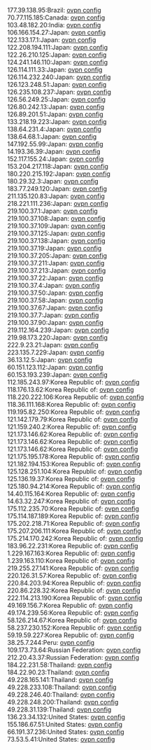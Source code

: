 177.39.138.95:Brazil: [ovpn config](vpn/177_39_138_95.ovpn)  
70.77.115.185:Canada: [ovpn config](vpn/70_77_115_185.ovpn)  
103.48.182.20:India: [ovpn config](vpn/103_48_182_20.ovpn)  
106.166.154.27:Japan: [ovpn config](vpn/106_166_154_27.ovpn)  
122.133.17.1:Japan: [ovpn config](vpn/122_133_17_1.ovpn)  
122.208.194.111:Japan: [ovpn config](vpn/122_208_194_111.ovpn)  
122.26.210.125:Japan: [ovpn config](vpn/122_26_210_125.ovpn)  
124.241.146.110:Japan: [ovpn config](vpn/124_241_146_110.ovpn)  
126.114.111.33:Japan: [ovpn config](vpn/126_114_111_33.ovpn)  
126.114.232.240:Japan: [ovpn config](vpn/126_114_232_240.ovpn)  
126.123.248.51:Japan: [ovpn config](vpn/126_123_248_51.ovpn)  
126.235.108.237:Japan: [ovpn config](vpn/126_235_108_237.ovpn)  
126.56.249.25:Japan: [ovpn config](vpn/126_56_249_25.ovpn)  
126.80.242.13:Japan: [ovpn config](vpn/126_80_242_13.ovpn)  
126.89.201.51:Japan: [ovpn config](vpn/126_89_201_51.ovpn)  
133.218.19.223:Japan: [ovpn config](vpn/133_218_19_223.ovpn)  
138.64.231.4:Japan: [ovpn config](vpn/138_64_231_4.ovpn)  
138.64.68.1:Japan: [ovpn config](vpn/138_64_68_1.ovpn)  
147.192.55.99:Japan: [ovpn config](vpn/147_192_55_99.ovpn)  
14.193.36.39:Japan: [ovpn config](vpn/14_193_36_39.ovpn)  
152.117.155.24:Japan: [ovpn config](vpn/152_117_155_24.ovpn)  
153.204.217.118:Japan: [ovpn config](vpn/153_204_217_118.ovpn)  
180.220.215.192:Japan: [ovpn config](vpn/180_220_215_192.ovpn)  
180.29.32.3:Japan: [ovpn config](vpn/180_29_32_3.ovpn)  
183.77.249.120:Japan: [ovpn config](vpn/183_77_249_120.ovpn)  
211.135.120.83:Japan: [ovpn config](vpn/211_135_120_83.ovpn)  
218.221.111.236:Japan: [ovpn config](vpn/218_221_111_236.ovpn)  
219.100.37.1:Japan: [ovpn config](vpn/219_100_37_1.ovpn)  
219.100.37.108:Japan: [ovpn config](vpn/219_100_37_108.ovpn)  
219.100.37.109:Japan: [ovpn config](vpn/219_100_37_109.ovpn)  
219.100.37.125:Japan: [ovpn config](vpn/219_100_37_125.ovpn)  
219.100.37.138:Japan: [ovpn config](vpn/219_100_37_138.ovpn)  
219.100.37.19:Japan: [ovpn config](vpn/219_100_37_19.ovpn)  
219.100.37.205:Japan: [ovpn config](vpn/219_100_37_205.ovpn)  
219.100.37.211:Japan: [ovpn config](vpn/219_100_37_211.ovpn)  
219.100.37.213:Japan: [ovpn config](vpn/219_100_37_213.ovpn)  
219.100.37.22:Japan: [ovpn config](vpn/219_100_37_22.ovpn)  
219.100.37.4:Japan: [ovpn config](vpn/219_100_37_4.ovpn)  
219.100.37.50:Japan: [ovpn config](vpn/219_100_37_50.ovpn)  
219.100.37.58:Japan: [ovpn config](vpn/219_100_37_58.ovpn)  
219.100.37.67:Japan: [ovpn config](vpn/219_100_37_67.ovpn)  
219.100.37.7:Japan: [ovpn config](vpn/219_100_37_7.ovpn)  
219.100.37.90:Japan: [ovpn config](vpn/219_100_37_90.ovpn)  
219.112.164.239:Japan: [ovpn config](vpn/219_112_164_239.ovpn)  
219.98.173.220:Japan: [ovpn config](vpn/219_98_173_220.ovpn)  
222.9.23.21:Japan: [ovpn config](vpn/222_9_23_21.ovpn)  
223.135.7.229:Japan: [ovpn config](vpn/223_135_7_229.ovpn)  
36.13.12.5:Japan: [ovpn config](vpn/36_13_12_5.ovpn)  
60.151.123.112:Japan: [ovpn config](vpn/60_151_123_112.ovpn)  
60.153.193.239:Japan: [ovpn config](vpn/60_153_193_239.ovpn)  
112.185.243.97:Korea Republic of: [ovpn config](vpn/112_185_243_97.ovpn)  
118.176.13.62:Korea Republic of: [ovpn config](vpn/118_176_13_62.ovpn)  
118.220.222.106:Korea Republic of: [ovpn config](vpn/118_220_222_106.ovpn)  
118.36.111.168:Korea Republic of: [ovpn config](vpn/118_36_111_168.ovpn)  
119.195.82.250:Korea Republic of: [ovpn config](vpn/119_195_82_250.ovpn)  
121.142.179.79:Korea Republic of: [ovpn config](vpn/121_142_179_79.ovpn)  
121.159.240.2:Korea Republic of: [ovpn config](vpn/121_159_240_2.ovpn)  
121.173.146.62:Korea Republic of: [ovpn config](vpn/121_173_146_62.ovpn)  
121.173.146.62:Korea Republic of: [ovpn config](vpn/121_173_146_62.ovpn)  
121.173.146.62:Korea Republic of: [ovpn config](vpn/121_173_146_62.ovpn)  
121.175.195.178:Korea Republic of: [ovpn config](vpn/121_175_195_178.ovpn)  
121.182.194.153:Korea Republic of: [ovpn config](vpn/121_182_194_153.ovpn)  
125.128.251.104:Korea Republic of: [ovpn config](vpn/125_128_251_104.ovpn)  
125.136.19.37:Korea Republic of: [ovpn config](vpn/125_136_19_37.ovpn)  
125.180.94.214:Korea Republic of: [ovpn config](vpn/125_180_94_214.ovpn)  
14.40.115.164:Korea Republic of: [ovpn config](vpn/14_40_115_164.ovpn)  
14.63.32.247:Korea Republic of: [ovpn config](vpn/14_63_32_247.ovpn)  
175.112.235.70:Korea Republic of: [ovpn config](vpn/175_112_235_70.ovpn)  
175.114.187.189:Korea Republic of: [ovpn config](vpn/175_114_187_189.ovpn)  
175.202.218.71:Korea Republic of: [ovpn config](vpn/175_202_218_71.ovpn)  
175.207.206.111:Korea Republic of: [ovpn config](vpn/175_207_206_111.ovpn)  
175.214.170.242:Korea Republic of: [ovpn config](vpn/175_214_170_242.ovpn)  
183.96.22.231:Korea Republic of: [ovpn config](vpn/183_96_22_231.ovpn)  
1.229.167.163:Korea Republic of: [ovpn config](vpn/1_229_167_163.ovpn)  
1.239.163.110:Korea Republic of: [ovpn config](vpn/1_239_163_110.ovpn)  
219.255.27.141:Korea Republic of: [ovpn config](vpn/219_255_27_141.ovpn)  
220.126.31.57:Korea Republic of: [ovpn config](vpn/220_126_31_57.ovpn)  
220.84.203.94:Korea Republic of: [ovpn config](vpn/220_84_203_94.ovpn)  
220.86.228.32:Korea Republic of: [ovpn config](vpn/220_86_228_32.ovpn)  
222.114.213.190:Korea Republic of: [ovpn config](vpn/222_114_213_190.ovpn)  
49.169.156.7:Korea Republic of: [ovpn config](vpn/49_169_156_7.ovpn)  
49.174.239.56:Korea Republic of: [ovpn config](vpn/49_174_239_56.ovpn)  
58.126.214.67:Korea Republic of: [ovpn config](vpn/58_126_214_67.ovpn)  
58.237.230.152:Korea Republic of: [ovpn config](vpn/58_237_230_152.ovpn)  
59.19.59.227:Korea Republic of: [ovpn config](vpn/59_19_59_227.ovpn)  
38.25.7.244:Peru: [ovpn config](vpn/38_25_7_244.ovpn)  
109.173.73.64:Russian Federation: [ovpn config](vpn/109_173_73_64.ovpn)  
212.20.43.37:Russian Federation: [ovpn config](vpn/212_20_43_37.ovpn)  
184.22.231.58:Thailand: [ovpn config](vpn/184_22_231_58.ovpn)  
184.22.90.23:Thailand: [ovpn config](vpn/184_22_90_23.ovpn)  
49.228.165.141:Thailand: [ovpn config](vpn/49_228_165_141.ovpn)  
49.228.233.108:Thailand: [ovpn config](vpn/49_228_233_108.ovpn)  
49.228.246.40:Thailand: [ovpn config](vpn/49_228_246_40.ovpn)  
49.228.248.200:Thailand: [ovpn config](vpn/49_228_248_200.ovpn)  
49.228.31.139:Thailand: [ovpn config](vpn/49_228_31_139.ovpn)  
136.23.34.132:United States: [ovpn config](vpn/136_23_34_132.ovpn)  
155.186.67.51:United States: [ovpn config](vpn/155_186_67_51.ovpn)  
66.191.37.236:United States: [ovpn config](vpn/66_191_37_236.ovpn)  
73.53.5.41:United States: [ovpn config](vpn/73_53_5_41.ovpn)  

